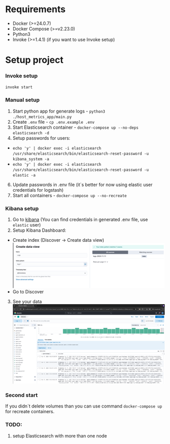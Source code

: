 # Requirements
- Docker (>=24.0.7)
- Docker Compose (>=v2.23.0)
- Python3
- Invoke (>=1.4.1) (if you want to use Invoke setup)

# Setup project
### Invoke setup
`invoke start`

### Manual setup
1. Start python app for generate logs - `python3 ./host_metrics_app/main.py`
2. Create `.env` file - `cp .env.example .env`
3. Start Elasticsearch container - `docker-compose up --no-deps elasticsearch -d`
4. Setup passwords for users:
- `echo 'y' | docker exec -i elasticsearch  /usr/share/elasticsearch/bin/elasticsearch-reset-password -u kibana_system -a`
- `echo 'y' | docker exec -i elasticsearch  /usr/share/elasticsearch/bin/elasticsearch-reset-password -u elastic -a`
6. Update passwords in .env file (it`s better for now using elastic user credentials for logstash)
7. Start all containers - `docker-compose up --no-recreate`

### Kibana setup
1. Go to [kibana](http://localhost/) (You can find credentials in generated .env file, use `elastic` user)
2. Setup Kibana Dashboard:
- Create index (Discover -> Create data view) ![image](images/index_setup.png)
- Go to Discover
3. See your data ![image](images/data_sample.png)

### Second start
If you didn\`t delete volumes than you can use command `docker-compose up` for recreate containers.

### TODO:
1. setup Elasticsearch with more than one node